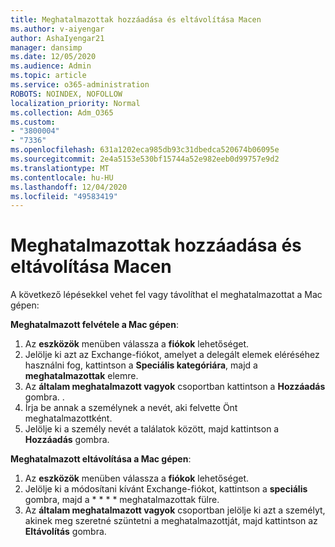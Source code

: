 ```yaml
---
title: Meghatalmazottak hozzáadása és eltávolítása Macen
ms.author: v-aiyengar
author: AshaIyengar21
manager: dansimp
ms.date: 12/05/2020
ms.audience: Admin
ms.topic: article
ms.service: o365-administration
ROBOTS: NOINDEX, NOFOLLOW
localization_priority: Normal
ms.collection: Adm_O365
ms.custom:
- "3800004"
- "7336"
ms.openlocfilehash: 631a1202eca985db93c31dbedca520674b06095e
ms.sourcegitcommit: 2e4a5153e530bf15744a52e982eeb0d99757e9d2
ms.translationtype: MT
ms.contentlocale: hu-HU
ms.lasthandoff: 12/04/2020
ms.locfileid: "49583419"
---
```

# <a name="how-to-add-or-remove-a-delegate-in-mac"></a>Meghatalmazottak hozzáadása és eltávolítása Macen

A következő lépésekkel vehet fel vagy távolíthat el meghatalmazottat a Mac gépen:

**Meghatalmazott felvétele a Mac gépen**:

1. Az **eszközök** menüben válassza a **fiókok** lehetőséget.
1. Jelölje ki azt az Exchange-fiókot, amelyet a delegált elemek eléréséhez használni fog, kattintson a **Speciális kategóriára**, majd a **meghatalmazottak** elemre.
1. Az **általam meghatalmazott vagyok** csoportban kattintson a **Hozzáadás** gombra. .
1. Írja be annak a személynek a nevét, aki felvette Önt meghatalmazottként.
1. Jelölje ki a személy nevét a találatok között, majd kattintson a **Hozzáadás** gombra.
 
**Meghatalmazott eltávolítása a Mac gépen**:

1. Az **eszközök** menüben válassza a **fiókok** lehetőséget.
1. Jelölje ki a módosítani kívánt Exchange-fiókot, kattintson a **speciális** gombra, majd a * * * * meghatalmazottak fülre.
1. Az **általam meghatalmazott vagyok** csoportban jelölje ki azt a személyt, akinek meg szeretné szüntetni a meghatalmazottját, majd kattintson az **Eltávolítás** gombra.
